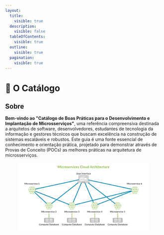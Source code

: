 ```yaml
---
layout:
  title:
    visible: true
  description:
    visible: false
  tableOfContents:
    visible: true
  outline:
    visible: true
  pagination:
    visible: true
---
```


# 📖 O Catálogo

## Sobre

**Bem-vindo ao "Catálogo de Boas Práticas para o Desenvolvimento e Implantação de Microsserviços"**, uma referência compreensiva destinada a arquitetos de software, desenvolvedores, estudantes de tecnologia da informação e gestores técnicos que buscam excelência na construção de sistemas escaláveis e robustos. Este guia é uma fonte essencial de conhecimento e orientação prática, projetado para demonstrar através de Provas de Conceito (POCs) as melhores práticas na arquitetura de microsserviços.

<figure><img src=".gitbook/assets/image.png" alt=""><figcaption></figcaption></figure>
